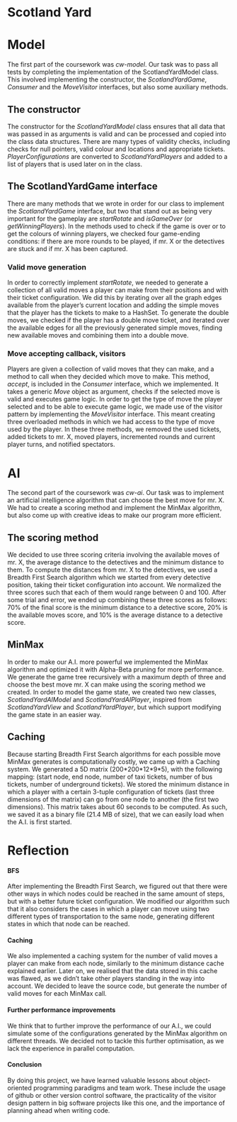 # Scotland Yard

Model
=====

The first part of the coursework was *cw-model*. Our task was to pass
all tests by completing the implementation of the ScotlandYardModel
class. This involved implementing the constructor, the
*ScotlandYardGame*, *Consumer* and the *MoveVisitor* interfaces, but
also some auxiliary methods.

The constructor
---------------

The constructor for the *ScotlandYardModel* class ensures that all data
that was passed in as arguments is valid and can be processed and copied
into the class data structures. There are many types of validity checks,
including checks for null pointers, valid colour and locations and
appropriate tickets. *PlayerConfigurations* are converted to
*ScotlandYardPlayers* and added to a list of players that is used later
on in the class.

The ScotlandYardGame interface
------------------------------

There are many methods that we wrote in order for our class to implement
the *ScotlandYardGame* interface, but two that stand out as being very
important for the gameplay are *startRotate* and *isGameOver* (or
*getWinningPlayers*). In the methods used to check if the game is over
or to get the colours of winning players, we checked four game-ending
conditions: if there are more rounds to be played, if mr. X or the
detectives are stuck and if mr. X has been captured.

### Valid move generation

In order to correctly implement *startRotate*, we needed to generate a
collection of all valid moves a player can make from their positions and
with their ticket configuration. We did this by iterating over all the
graph edges available from the player’s current location and adding the
simple moves that the player has the tickets to make to a HashSet. To
generate the double moves, we checked if the player has a double move
ticket, and iterated over the available edges for all the previously
generated simple moves, finding new available moves and combining them
into a double move.

### Move accepting callback, visitors

Players are given a collection of valid moves that they can make, and a
method to call when they decided which move to make. This method,
*accept*, is included in the *Consumer* interface, which we implemented.
It takes a generic *Move* object as argument, checks if the selected
move is valid and executes game logic. In order to get the type of move
the player selected and to be able to execute game logic, we made use of
the visitor pattern by implementing the *MoveVisitor* interface. This
meant creating three overloaded methods in which we had access to the
type of move used by the player. In these three methods, we removed the
used tickets, added tickets to mr. X, moved players, incremented rounds
and current player turns, and notified spectators.

AI
==

The second part of the coursework was *cw-ai*. Our task was to implement
an artificial intelligence algorithm that can choose the best move for
mr. X. We had to create a scoring method and implement the MinMax
algorithm, but also come up with creative ideas to make our program more
efficient.

The scoring method
------------------

We decided to use three scoring criteria involving the available moves
of mr. X, the average distance to the detectives and the minimum
distance to them. To compute the distances from mr. X to the detectives,
we used a Breadth First Search algorithm which we started from every
detective position, taking their ticket configuration into account. We
normalized the three scores such that each of them would range between 0
and 100. After some trial and error, we ended up combining these three
scores as follows: 70% of the final score is the minimum distance to a
detective score, 20% is the available moves score, and 10% is the
average distance to a detective score.

MinMax
------

In order to make our A.I. more powerful we implemented the MinMax
algorithm and optimized it with Alpha-Beta pruning for more performance.
We generate the game tree recursively with a maximum depth of three and
choose the best move mr. X can make using the scoring method we created.
In order to model the game state, we created two new classes,
*ScotlandYardAIModel* and *ScotlandYardAIPlayer*, inspired from
*ScotlandYardView* and *ScotlandYardPlayer*, but which support modifying
the game state in an easier way.

Caching
-------

Because starting Breadth First Search algorithms for each possible move
MinMax generates is computationally costly, we came up with a Caching
system. We generated a 5D matrix (200\*200\*12\*9\*5), with the
following mapping: (start node, end node, number of taxi tickets, number
of bus tickets, number of underground tickets). We stored the minimum
distance in which a player with a certain 3-tuple configuration of
tickets (last three dimensions of the matrix) can go from one node to
another (the first two dimensions). This matrix takes about 60 seconds
to be computed. As such, we saved it as a binary file (21.4 MB of size),
that we can easily load when the A.I. is first started.

Reflection
==========

#### BFS

After implementing the Breadth First Search, we figured out that there
were other ways in which nodes could be reached in the same amount of
steps, but with a better future ticket configuration. We modified our
algorithm such that it also considers the cases in which a player can
move using two different types of transportation to the same node,
generating different states in which that node can be reached.

#### Caching

We also implemented a caching system for the number of valid moves a
player can make from each node, similarly to the minimum distance cache
explained earlier. Later on, we realised that the data stored in this
cache was flawed, as we didn’t take other players standing in the way
into account. We decided to leave the source code, but generate the
number of valid moves for each MinMax call.

#### Further performance improvements

We think that to further improve the performance of our A.I., we could
simulate some of the configurations generated by the MinMax algorithm on
different threads. We decided not to tackle this further optimisation,
as we lack the experience in parallel computation.

#### Conclusion

By doing this project, we have learned valuable lessons about
object-oriented programming paradigms and team work. These include the
usage of github or other version control software, the practicality of
the visitor design pattern in big software projects like this one, and
the importance of planning ahead when writing code.
